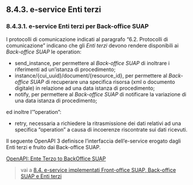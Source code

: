 ## 8.4.3. e-service Enti terzi

### 8.4.3.1. e-service Enti terzi per Back-office SUAP 

I protocolli di comunicazione indicati al paragrafo “6.2. Protocolli di comunicazione” indicano che gli *Enti terzi* devono rendere disponibili ai *Back-office SUAP* le operation:

- send_instance, per permettere al *Back-office SUAP* di inoltrare i riferimenti ad un’istanza di procedimento;
- instance/{cui_uuid}/document/{resource_id}, per permettere al *Back-office SUAP* di recuperare una specifica risorsa (xml o documento digitale) in relazione ad una data istanza di procedimento;
- notify, per permettere al *Back-office SUAP* di notificare la variazione di una data istanza di procedimento;

ed inoltre l’”operation”:

- retry, necessaria a richiedere la ritrasmissione dei dati relativi ad una specifica “operation” a causa di incoerenze riscontrate sui dati ricevuti.

Il seguente OpenAPI 3 definisce l’interfaccia dell’e-service erogato dagli Enti terzi  e fruito dai Back-office SUAP.

[OpenAPI: Ente Terzo to BackOffice SUAP](../../../../openAPI/et_to_bo.yaml)

> vai a [8.4. e-service implementati Front-office SUAP, Back-office SUAP e Enti terzi](../08_04.md)
